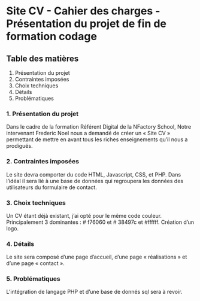 # Site CV - Cahier des charges - Présentation du projet de fin de formation codage

## Table des matières
1.	Présentation du projet
2.	Contraintes imposées
3.	Choix techniques
4.	Détails
5.	Problématiques

### 1.	Présentation du projet

Dans le cadre de la formation Référent Digital de la NFactory School, Notre intervenant Frederic Noel nous a demandé de créer un « Site CV » permettant de mettre en avant tous les riches enseignements qu’il nous a prodigués.

### 2.	Contraintes imposées
Le site devra comporter du code HTML, Javascript, CSS, et PHP. Dans l’idéal il sera lié à une base de données qui regroupera les données des utilisateurs du formulaire de contact.
### 3.	Choix techniques
Un CV étant déjà existant, j’ai opté pour le même code couleur. Principalement 3 dominantes : # f76060 et # 38497c et #ffffff.
Création d’un logo.
### 4.	Détails
Le site sera composé d’une page d’accueil, d’une page « réalisations » et d’une page « contact ».
### 5.	Problématiques
L’intégration de langage PHP et d’une base de donnés sql sera à revoir.
